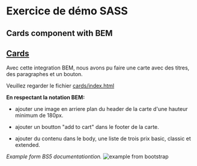 # Exercice de démo SASS

## Cards component with BEM

[Cards](cards/index.html)
-------------------------

Avec cette integration BEM, nous avons pu faire une carte avec des titres, des paragraphes et un bouton.

Veuillez regarder le fichier [cards/index.html](cards/index.html)

**En respectant la notation BEM:**

- ajouter une image en arriere plan du header de la carte d'une hauteur minimum de 180px.

- ajouter un boutton "add to cart" dans le footer de la carte.
- ajouter du contenu dans le body, une liste de trois prix basic, classic et extended.

*Example form BS5 documentationtion.*
![example from bootstrap](./cards/assets/imgs/image.png)